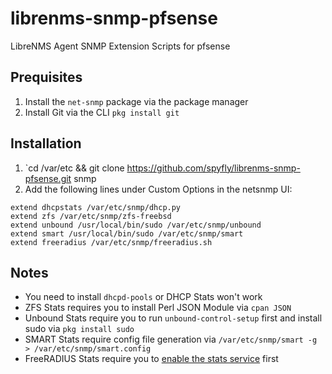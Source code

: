 # librenms-snmp-pfsense
LibreNMS Agent SNMP Extension Scripts for pfsense

## Prequisites
1. Install the `net-snmp` package via the package manager
2. Install Git via the CLI `pkg install git`

## Installation
1. `cd /var/etc && git clone https://github.com/spyfly/librenms-snmp-pfsense.git snmp
2. Add the following lines under Custom Options in the netsnmp UI: 
```
extend dhcpstats /var/etc/snmp/dhcp.py
extend zfs /var/etc/snmp/zfs-freebsd
extend unbound /usr/local/bin/sudo /var/etc/snmp/unbound
extend smart /usr/local/bin/sudo /var/etc/snmp/smart
extend freeradius /var/etc/snmp/freeradius.sh
```

## Notes
- You need to install `dhcpd-pools` or DHCP Stats won't work
- ZFS Stats requires you to install Perl JSON Module via `cpan JSON`
- Unbound Stats require you to run `unbound-control-setup` first and install sudo via `pkg install sudo`
- SMART Stats require config file generation via `/var/etc/snmp/smart -g > /var/etc/snmp/smart.config`
- FreeRADIUS Stats require you to [enable the stats service](https://docs.librenms.org/Extensions/Applications/#freeradius) first